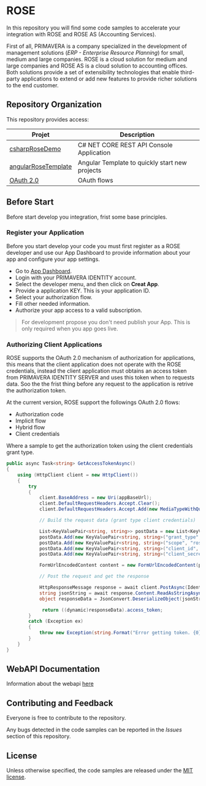 # ROSE

In this repository you will find some code samples to accelerate your integration with ROSE and ROSE AS (Accounting Services).

First of all, PRIMAVERA is a company specialized in the development of management solutions (*ERP - Enterprise Resource Planning*) for small, medium and large companies. ROSE is a cloud solution for medium and large companies and ROSE AS is a cloud solution to accounting offices. Both solutions provide a set of extensibility technologies that enable third-party applications to extend or add new features to provide richer solutions to the end customer.

## Repository Organization

This repository provides access:

| Projet | Description |
|----------|----------|
| [csharpRoseDemo](src/csharpRoseDemo) | C# NET CORE REST API Console Application |
| [angularRoseTemplate](src/angularRoseTemplate) | Angular Template to quickly start new projects |
| [OAuth 2.0](src/OAuth) | OAuth flows |

## Before Start
Before start develop you integration, frist some base principles.

### Register your Application

Before you start develop your code you must first register as a ROSE developer and use our App Dashboard to provide information about your app and configure your app settings.

* Go to [App Dashboard](https://apps.primaverabss.com/rose/apps).
* Login with your PRIMAVERA IDENTITY account.
* Select the developer menu, and then click on **Creat App**.
* Provide a application KEY. This is your application ID.
* Select your authorization flow.
* Fill other needed information.
* Authorize your app access to a valid subscription.

> For development propose you don't need publish your App. This is only required when you app goes live.

### Authorizing Client Applications

ROSE supports the OAuth 2.0 mechanism of authorization for applications, this means that the client application does not operate with the ROSE credentials, instead the client application must obtains an access token from PRIMAVERA IDENTITY SERVER and uses this token when to requests data. Soo the the frist thing before any request to the application is retrive the authorization token.

At the current version, ROSE support the followings OAuth 2.0 flows:

* Authorization code
* Implicit flow
* Hybrid flow
* Client credentials

Where a sample to get the authorization token using the client credentials grant type.

```csharp
public async Task<string> GetAccessTokenAsync()
{
    using (HttpClient client = new HttpClient())
    {
        try
        {
            client.BaseAddress = new Uri(appBaseUrl);
            client.DefaultRequestHeaders.Accept.Clear();
            client.DefaultRequestHeaders.Accept.Add(new MediaTypeWithQualityHeaderValue("application/json"));

            // Build the request data (grant type client credentials)

            List<KeyValuePair<string, string>> postData = new List<KeyValuePair<string, string>>();
            postData.Add(new KeyValuePair<string, string>("grant_type", "client_credentials"));
            postData.Add(new KeyValuePair<string, string>("scope", "rose-api"));
            postData.Add(new KeyValuePair<string, string>("client_id", clientId));
            postData.Add(new KeyValuePair<string, string>("client_secret", clientSecret));

            FormUrlEncodedContent content = new FormUrlEncodedContent(postData);

            // Post the request and get the response

            HttpResponseMessage response = await client.PostAsync(IdentitUriKey, content);
            string jsonString = await response.Content.ReadAsStringAsync();
            object responseData = JsonConvert.DeserializeObject(jsonString);

             return ((dynamic)responseData).access_token;
        }
        catch (Exception ex)
        {
            throw new Exception(string.Format("Error getting token. {0}", ex.Message));
        }
    }
}
```
## WebAPI Documentation
Information about the webapi [here](https://primaverabss.github.io/rose-product-erp/)

## Contributing and Feedback
Everyone is free to contribute to the repository.

Any bugs detected in the code samples can be reported in the *Issues* section of this repository.

## License

Unless otherwise specified, the code samples are released under the [MIT license](https://pt.wikipedia.org/wiki/Licen%C3%A7a_MIT).
